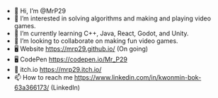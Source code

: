 - 👋 Hi, I’m @MrP29
- 👀 I’m interested in solving algorithms and making and playing video games.
- 🌱 I’m currently learning C++, Java, React, Godot, and Unity.
- 💞️ I’m looking to collaborate on making fun video games.
- 🖥 Website https://mrp29.github.io/ (On going)
- 🖥 CodePen https://codepen.io/Mr_P29
- 👾 itch.io https://mrp29.itch.io/
- 📫 How to reach me https://www.linkedin.com/in/kwonmin-bok-63a366173/ (LinkedIn)

<!---
MrP29/MrP29 is a ✨ special ✨ repository because its `README.md` (this file) appears on your GitHub profile.
You can click the Preview link to take a look at your changes.
--->

